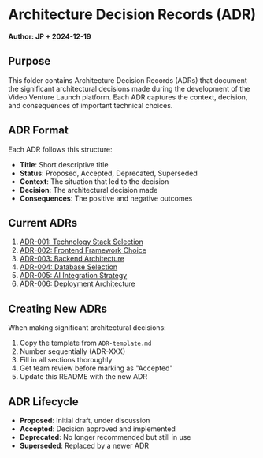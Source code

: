 # Architecture Decision Records (ADR)

**Author: JP + 2024-12-19**

## Purpose

This folder contains Architecture Decision Records (ADRs) that document the significant architectural decisions made during the development of the Video Venture Launch platform. Each ADR captures the context, decision, and consequences of important technical choices.

## ADR Format

Each ADR follows this structure:
- **Title**: Short descriptive title
- **Status**: Proposed, Accepted, Deprecated, Superseded
- **Context**: The situation that led to the decision
- **Decision**: The architectural decision made
- **Consequences**: The positive and negative outcomes

## Current ADRs

1. [ADR-001: Technology Stack Selection](./ADR-001-technology-stack.md)
2. [ADR-002: Frontend Framework Choice](./ADR-002-frontend-framework.md)
3. [ADR-003: Backend Architecture](./ADR-003-backend-architecture.md)
4. [ADR-004: Database Selection](./ADR-004-database-selection.md)
5. [ADR-005: AI Integration Strategy](./ADR-005-ai-integration.md)
6. [ADR-006: Deployment Architecture](./ADR-006-deployment-architecture.md)

## Creating New ADRs

When making significant architectural decisions:
1. Copy the template from `ADR-template.md`
2. Number sequentially (ADR-XXX)
3. Fill in all sections thoroughly
4. Get team review before marking as "Accepted"
5. Update this README with the new ADR

## ADR Lifecycle

- **Proposed**: Initial draft, under discussion
- **Accepted**: Decision approved and implemented
- **Deprecated**: No longer recommended but still in use
- **Superseded**: Replaced by a newer ADR 